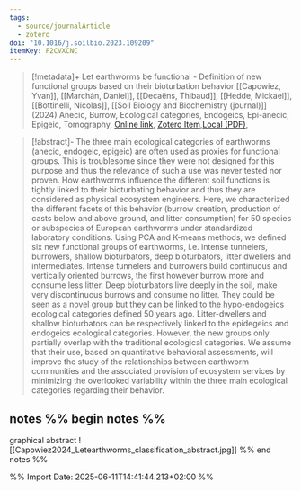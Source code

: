 ```yaml
---
tags:
  - source/journalArticle
  - zotero
doi: "10.1016/j.soilbio.2023.109209"
itemKey: P2CVXCNC
---
```

>[!metadata]+
> Let earthworms be functional - Definition of new functional groups based on their bioturbation behavior
> [[Capowiez, Yvan]], [[Marchán, Daniel]], [[Decaëns, Thibaud]], [[Hedde, Mickael]], [[Bottinelli, Nicolas]], 
> [[Soil Biology and Biochemistry (journal)]] (2024)
> Anecic, Burrow, Ecological categories, Endogeics, Epi-anecic, Epigeic, Tomography, 
> [Online link](https://www.sciencedirect.com/science/article/pii/S0038071723002717), [Zotero Item](zotero://select/library/items/P2CVXCNC),[Local (PDF)](file://C:/Users/aburg/Documents/references/zotero/storage/6VRLA372/Capowiez2024_Letearthwormsa.pdf), 


>[!abstract]-
>The three main ecological categories of earthworms (anecic, endogeic, epigeic) are often used as proxies for functional groups. This is troublesome since they were not designed for this purpose and thus the relevance of such a use was never tested nor proven. How earthworms influence the different soil functions is tightly linked to their bioturbating behavior and thus they are considered as physical ecosystem engineers. Here, we characterized the different facets of this behavior (burrow creation, production of casts below and above ground, and litter consumption) for 50 species or subspecies of European earthworms under standardized laboratory conditions. Using PCA and K-means methods, we defined six new functional groups of earthworms, i.e. intense tunnelers, burrowers, shallow bioturbators, deep bioturbators, litter dwellers and intermediates. Intense tunnelers and burrowers build continuous and vertically oriented burrows, the first however burrow more and consume less litter. Deep bioturbators live deeply in the soil, make very discontinuous burrows and consume no litter. They could be seen as a novel group but they can be linked to the hypo-endogeics ecological categories defined 50 years ago. Litter-dwellers and shallow bioturbators can be respectively linked to the epidegeics and endogeics ecological categories. However, the new groups only partially overlap with the traditional ecological categories. We assume that their use, based on quantitative behavioral assessments, will improve the study of the relationships between earthworm communities and the associated provision of ecosystem services by minimizing the overlooked variability within the three main ecological categories regarding their behavior.

## notes %% begin notes %%
graphical abstract
![[Capowiez2024_Letearthworms_classification_abstract.jpg]]
%% end notes %%

%% Import Date: 2025-06-11T14:41:44.213+02:00 %%
